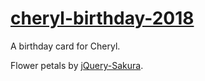# [cheryl-birthday-2018](https://bronsonavila.github.io/cheryl-birthday-2018/)

A birthday card for Cheryl.

Flower petals by [jQuery-Sakura](https://github.com/almightynay/jQuery-Sakura/).
